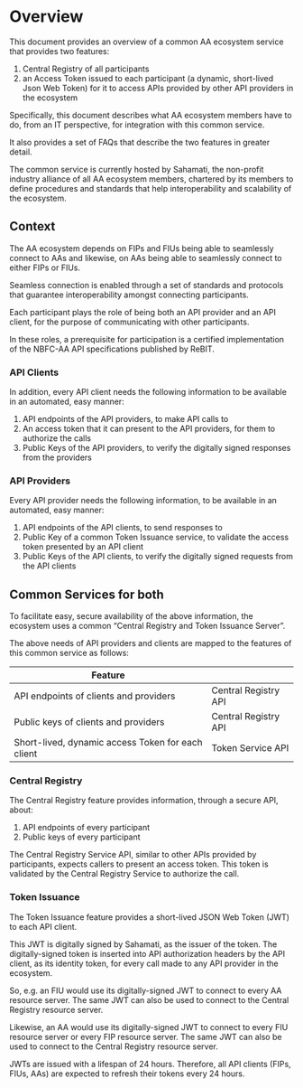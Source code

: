 # Overview

This document provides an overview of a common AA ecosystem service that provides two features:

1. Central Registry of all participants&#x20;
2. an Access Token issued to each participant (a dynamic, short-lived Json Web Token) for it to access APIs provided by other API providers in the ecosystem

Specifically, this document describes what AA ecosystem members have to do, from an IT perspective, for integration with this common service.

It also provides a set of FAQs that describe the two features in greater detail.

The common service is currently hosted by Sahamati, the non-profit industry alliance of all AA ecosystem members, chartered by its members to define procedures and standards that help interoperability and scalability of the ecosystem.

## Context

The AA ecosystem depends on FIPs and FIUs being able to seamlessly connect to AAs and likewise, on AAs being able to seamlessly connect to either FIPs or FIUs.

Seamless connection is enabled through a set of standards and protocols that guarantee interoperability amongst connecting participants.

Each participant plays the role of being both an API provider and an API client, for the purpose of communicating with other participants.

In these roles, a prerequisite for participation is a certified implementation of the NBFC-AA API specifications published by ReBIT.

### API Clients

In addition, every API client needs the following information to be available in an automated, easy manner:

1. API endpoints of the API providers, to make API calls to&#x20;
2. An access token that it can present to the API providers, for them to authorize the calls&#x20;
3. Public Keys of the API providers, to verify the digitally signed responses from the providers

### API Providers

Every API provider needs the following information, to be available in an automated, easy manner:

1. API endpoints of the API clients, to send responses to&#x20;
2. Public Key of a common Token Issuance service, to validate the access token presented by an API client&#x20;
3. Public Keys of the API clients, to verify the digitally signed requests from the API clients

## Common Services for both

To facilitate easy, secure availability of the above information, the ecosystem uses a common “Central Registry and Token Issuance Server”.

The above needs of API providers and clients are mapped to the features of this common service as follows:

| Feature                                           |                      |
| ------------------------------------------------- | -------------------- |
| API endpoints of clients and providers            | Central Registry API |
| Public keys of clients and providers              | Central Registry API |
| Short-lived, dynamic access Token for each client | Token Service API    |



### Central Registry

The Central Registry feature provides information, through a secure API, about:&#x20;

1. API endpoints of every participant&#x20;
2. Public keys of every participant

The Central Registry Service API, similar to other APIs provided by participants, expects callers to present an access token. This token is validated by the Central Registry Service to authorize the call.

### Token Issuance

The Token Issuance feature provides a short-lived JSON Web Token (JWT) to each API client.

This JWT is digitally signed by Sahamati, as the issuer of the token. The digitally-signed token is inserted into API authorization headers by the API client, as its identity token, for every call made to any API provider in the ecosystem.

So, e.g. an FIU would use its digitally-signed JWT to connect to every AA resource server. The same JWT can also be used to connect to the Central Registry resource server.

Likewise, an AA would use its digitally-signed JWT to connect to every FIU resource server or every FIP resource server. The same JWT can also be used to connect to the Central Registry resource server.

JWTs are issued with a lifespan of 24 hours. Therefore, all API clients (FIPs, FIUs, AAs) are expected to refresh their tokens every 24 hours.
